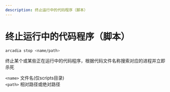 ```yaml
---
description: 终止运行中的代码程序（脚本）
---
```


# 终止运行中的代码程序（脚本）

```bash
arcadia stop <name/path>
```
终止某个或某些正在运行中的代码程序，根据代码文件名称搜索对应的进程并立即杀死

`<name>` 文件名(仅scripts目录)  
`<path>` 相对路径或绝对路径
